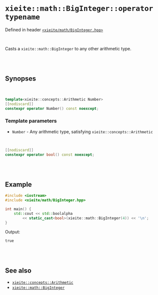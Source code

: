 # `xieite::math::BigInteger::operator typename`
Defined in header [`<xieite/math/BigInteger.hpp>`](../../../include/xieite/math/BigInteger.hpp)

<br/>

Casts a `xieite::math::BigInteger` to any other arithmetic type.

<br/><br/>

## Synopses

<br/>

```cpp
template<xieite::concepts::Arithmetic Number>
[[nodiscard]]
constexpr operator Number() const noexcept;
```
### Template parameters
- `Number` - Any arithmetic type, satisfying `xieite::concepts::Arithmetic`

<br/>

```cpp
[[nodiscard]]
constexpr operator bool() const noexcept;
```

<br/><br/>

## Example
```cpp
#include <iostream>
#include <xieite/math/BigInteger.hpp>

int main() {
	std::cout << std::boolalpha
		<< static_cast<bool>(xieite::math::BigInteger(4)) << '\n';
}
```
Output:
```
true
```

<br/><br/>

## See also
- [`xieite::concepts::Arithmetic`](../../../docs/concepts/Arithmetic.md)
- [`xieite::math::BigInteger`](../../../docs/math/BigInteger.md)
